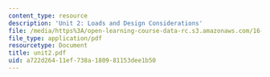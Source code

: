 ```yaml
---
content_type: resource
description: 'Unit 2: Loads and Design Considerations'
file: /media/https%3A/open-learning-course-data-rc.s3.amazonaws.com/16-20-structural-mechanics-fall-2002/a722d26411ef738a180981153dee1b50_unit2.pdf
file_type: application/pdf
resourcetype: Document
title: unit2.pdf
uid: a722d264-11ef-738a-1809-81153dee1b50
---
```

